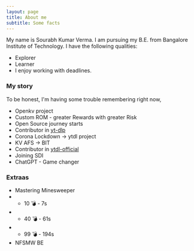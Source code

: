 ```yaml
---
layout: page
title: About me
subtitle: Some facts
---
```


<link rel="shortcut icon" type="x-icon" href="profile.png">

My name is Sourabh Kumar Verma.
I am pursuing my B.E. from Bangalore Institute of Technology.
 I have the following qualities:
- Explorer
- Learner
- I enjoy working with deadlines.


### My story

To be honest, I'm having some trouble remembering right now,
- Openkv project<br>
- Custom ROM - greater Rewards with greater Risk<br>
- Open Source journey starts<br>
- Contributor in [yt-dlp](https://github.com/yt-dlp/yt-dlp)<br>
- Corona Lockdown -> ytdl project<br>
- KV AFS -> BIT<br>
- Contributor in [ytdl-official](https://github.com/ytdl-official)<br>
- Joining SDI<br>
- ChatGPT - Game changer<br>

### Extraas
- Mastering Minesweeper
- - 10 💣 - 7s
- - 40 💣 - 61s
- - 99 💣 - 194s
- NFSMW BE